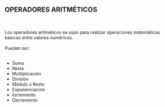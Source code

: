 <h2>OPERADORES ARITMÉTICOS</h2>
<br>
<br>
Los operadores aritméticos se usan para realizar operaciones matemáticas básicas entre valores numéricos.
<br>
<br>
Pueden ser:
<br>
<br>
<ul>
    <li>Suma</li>
    <li>Resta</li>
    <li>Multiplicación</li>
    <li>División</li>
    <li>Módulo o Resto</li>
    <li>Exponenciación</li>
    <li>Incremento</li>
    <li>Decremento</li>
</ul>

